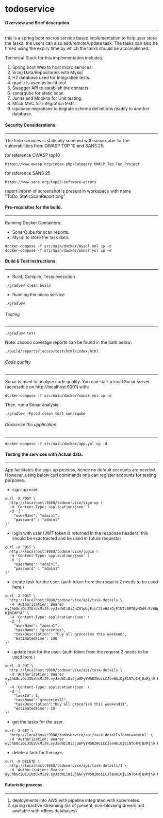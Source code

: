 # todoservice

#### Overview and Brief description
__________

this is a spring boot micros service based implementation to help user store the tasks. the users can 
also add/remote/update task. The tasks can also be timed using the expiry time by which the 
tasks should be accomplished. 

Technical Stack for this implementation includes.
1. Spring boot Web to host micro services.
2. Sring Data/Repositories with Mysql
3. H2 database used for Integration tests.
4. gradle is used as build tool
5. Swagger API to establish the contacts.
6. sonarqube for static scan.
7. Junits and Mockito for Unit testing.
8. Mock MVC for integration tests.
9. liquibase migrations to migrate schema definitions readily to another database.

#### Security Considerations.
__________
The todo services is statically scanned with sonarqube for the vulnerabilities from OWASP TOP 10
and SANS 25.

for reference OWASP top10
```
https://www.owasp.org/index.php/Category:OWASP_Top_Ten_Project
```
for reference SANS 25
```
https://www.sans.org/top25-software-errors
```
report inform of screenshot is present in workspace with name "ToDo_StaticScanReport.png"

#### Pre-requisites for the build.
__________
Running Docker Containers:
* SonarQube for scan reports.
* Mysql to store the task data.
```
docker-compose -f src/main/docker/mysql.yml up -d
docker-compose -f src/main/docker/sonar.yml up -d
```
#### Build & Test Instructions.
__________
* Build, Compile, Tests execution
```
./gradlew clean build
```

* Running the micro service
```
./gradlew
```

###### Testing
__________
```
./gradlew test
```
Note: Jacoco coverage reports can be found in the path below:
```
./build/reports/jacoco/test/html/index.html
```

###### Code quality
__________
Sonar is used to analyse code quality. You can start a local Sonar server (accessible on http://localhost:9001) with:

```
docker-compose -f src/main/docker/sonar.yml up -d
```

Then, run a Sonar analysis:

```
./gradlew -Pprod clean test sonarqube
```

###### Dockerize the application.
__________
```
docker-compose -f src/main/docker/app.yml up -d
```

####  Testing the services with Actual data.
__________
App facilitates the sign-up process, hence no default accounts are needed.
However, using below curl commands one can register accounts for testing purposes.

* sign-up user
```
curl -X POST \
  http://localhost:9080/todoservice/sign-up \
  -H 'Content-Type: application/json' \
  -d '{
	"userName": "admin1",
	"password" : "admin1"
}'
```

* login with user (JWT token is returned in the response headers, this should be exactracted and be used in 
future requests)
```
curl -X POST \
  http://localhost:9080/todoservice/login \
  -H 'Content-Type: application/json' \
  -d '{
	"userName": "admin1",
	"password" : "admin1"
}'
```

* create task for the user. (auth token from the request 2 needs to be used here.)
```
curl -X POST \
  http://localhost:9080/todoservice/api/task-details \
  -H 'Authorization: Bearer eyJhbGciOiJIUzUxMiJ9.eyJzdWIiOiJhZG1pbjEiLCJleHAiOjE1NTc5MTQyMDd9.8zW6pWzrE5AfVmyNqmwXAi6rTZPJZtjf4c7DMQl5duyauw2cXhezJC3bcJ_Gn4QSzYVOU1lOe7FLI-bjMCdVYA' \
  -H 'Content-Type: application/json' \
  -d '{
    "userName": "admin1",
    "taskName": "groceries",
    "taskDescription": "buy all groceries this weekend",
    "estimatedTime": 100
}'
```

* update task for the user. (auth token from the request 2 needs to be used here.)
```
curl -X PUT \
  http://localhost:9080/todoservice/api/task-details \
  -H 'Authorization: Bearer eyJhbGciOiJIUzUxMiJ9.eyJzdWIiOiJjaGFyYW50ZWoiLCJleHAiOjE1NTc4MjQxMjh9.Uy_kEs6_g5fhiSHaWEt7pQ__i2OVlmeayrWzHs75hyRz4A0qlI59BHCi9ZwX49bzF6KI4ORSzvADq4vGnjvLqg' \
  -H 'Content-Type: application/json' \
  -d '{
	"taskId": 1,
	"taskName":"groceries11",
	"taskDescription":"buy all groceries this weekend11",
	"estimatedTime": 10
}'
```

* get the tasks for the user.
```
curl -X GET \
  'http://localhost:9080/todoservice/api/task-details?name=admin1' \
  -H 'Authorization: Bearer eyJhbGciOiJIUzUxMiJ9.eyJzdWIiOiJjaGFyYW50ZWoiLCJleHAiOjE1NTc4MjQxMjh9.Uy_kEs6_g5fhiSHaWEt7pQ__i2OVlmeayrWzHs75hyRz4A0qlI59BHCi9ZwX49bzF6KI4ORSzvADq4vGnjvLqg'
```

* delete a task for the user.
```
curl -X DELETE \
  http://localhost:9080/todoservice/api/task-details/1 \
  -H 'Authorization: Bearer eyJhbGciOiJIUzUxMiJ9.eyJzdWIiOiJjaGFyYW50ZWoiLCJleHAiOjE1NTc4MjQxMjh9.Uy_kEs6_g5fhiSHaWEt7pQ__i2OVlmeayrWzHs75hyRz4A0qlI59BHCi9ZwX49bzF6KI4ORSzvADq4vGnjvLqg'
```


####  Futuristic process.
__________
1. deployments into AWS with pipeline integrated with kubernetes.
2. spring reactive streaming (as of present, non-blocking drivers not available with rdbms databases)


